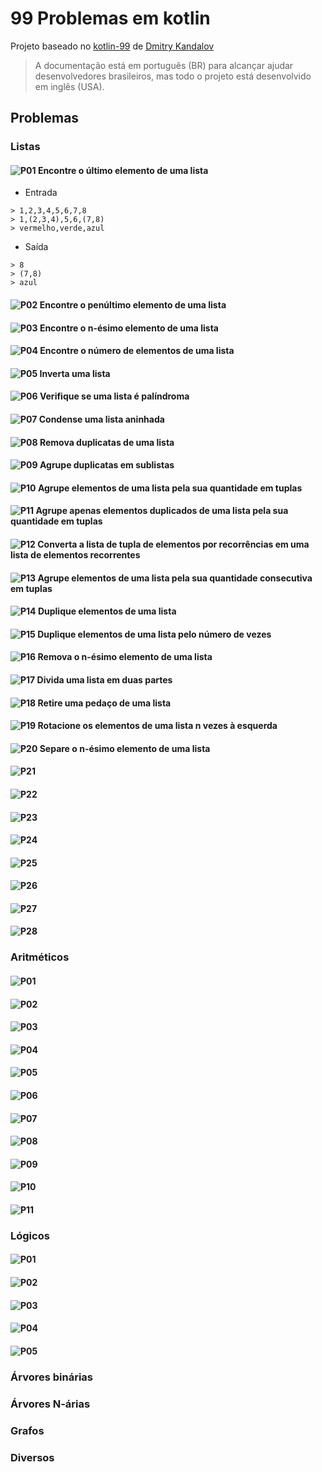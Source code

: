 # 99 Problemas em kotlin

Projeto baseado no [kotlin-99](https://github.com/dkandalov/kotlin-99) de [Dmitry Kandalov](https://github.com/dkandalov)

> A documentação está em português (BR) para alcançar ajudar desenvolvedores brasileiros, mas todo o projeto está desenvolvido em inglês (USA).

## Problemas

### Listas
#### ![P01](https://github.com/filipecancio/99-problemas-kotlin/actions/workflows/list_problem_01.yml/badge.svg?branch=main) Encontre o último elemento de uma lista
- Entrada
```
> 1,2,3,4,5,6,7,8
> 1,(2,3,4),5,6,(7,8)
> vermelho,verde,azul
```
- Saída
```
> 8
> (7,8)
> azul
```
#### ![P02](https://github.com/filipecancio/99-problemas-kotlin/actions/workflows/list_problem_02.yml/badge.svg?branch=main) Encontre o penúltimo elemento de uma lista
#### ![P03](https://github.com/filipecancio/99-problemas-kotlin/actions/workflows/list_problem_03.yml/badge.svg?branch=main) Encontre o n-ésimo elemento de uma lista
#### ![P04](https://github.com/filipecancio/99-problemas-kotlin/actions/workflows/list_problem_04.yml/badge.svg?branch=main) Encontre o número de elementos de uma lista
#### ![P05](https://github.com/filipecancio/99-problemas-kotlin/actions/workflows/list_problem_05.yml/badge.svg?branch=main) Inverta uma lista
#### ![P06](https://github.com/filipecancio/99-problemas-kotlin/actions/workflows/list_problem_06.yml/badge.svg?branch=main) Verifique se uma lista é palíndroma
#### ![P07](https://github.com/filipecancio/99-problemas-kotlin/actions/workflows/list_problem_07.yml/badge.svg?branch=main) Condense uma lista aninhada
#### ![P08](https://github.com/filipecancio/99-problemas-kotlin/actions/workflows/list_problem_08.yml/badge.svg?branch=main) Remova duplicatas de uma lista
#### ![P09](https://github.com/filipecancio/99-problemas-kotlin/actions/workflows/list_problem_09.yml/badge.svg?branch=main) Agrupe duplicatas em sublistas
#### ![P10](https://github.com/filipecancio/99-problemas-kotlin/actions/workflows/list_problem_10.yml/badge.svg?branch=main) Agrupe elementos de uma lista pela sua quantidade em tuplas
#### ![P11](https://github.com/filipecancio/99-problemas-kotlin/actions/workflows/list_problem_11.yml/badge.svg?branch=main) Agrupe apenas elementos duplicados de uma lista pela sua quantidade em tuplas
#### ![P12](https://github.com/filipecancio/99-problemas-kotlin/actions/workflows/list_problem_12.yml/badge.svg?branch=main) Converta a lista de tupla de elementos por recorrências em uma lista de elementos recorrentes
#### ![P13](https://github.com/filipecancio/99-problemas-kotlin/actions/workflows/list_problem_13.yml/badge.svg?branch=main) Agrupe elementos de uma lista pela sua quantidade consecutiva em tuplas
#### ![P14](https://github.com/filipecancio/99-problemas-kotlin/actions/workflows/list_problem_14.yml/badge.svg?branch=main) Duplique elementos de uma lista
#### ![P15](https://github.com/filipecancio/99-problemas-kotlin/actions/workflows/list_problem_15.yml/badge.svg?branch=main) Duplique elementos de uma lista pelo número de vezes
#### ![P16](https://github.com/filipecancio/99-problemas-kotlin/actions/workflows/list_problem_16.yml/badge.svg?branch=main) Remova o n-ésimo elemento de uma lista
#### ![P17](https://github.com/filipecancio/99-problemas-kotlin/actions/workflows/list_problem_17.yml/badge.svg?branch=main) Divida uma lista em duas partes
#### ![P18](https://github.com/filipecancio/99-problemas-kotlin/actions/workflows/list_problem_18.yml/badge.svg?branch=main) Retire uma pedaço de uma lista
#### ![P19](https://github.com/filipecancio/99-problemas-kotlin/actions/workflows/list_problem_19.yml/badge.svg?branch=main) Rotacione os elementos de uma lista n vezes à esquerda
#### ![P20](https://github.com/filipecancio/99-problemas-kotlin/actions/workflows/list_problem_20.yml/badge.svg?branch=main) Separe o n-ésimo elemento de uma lista
#### ![P21](https://github.com/filipecancio/99-problemas-kotlin/actions/workflows/list_problem_21.yml/badge.svg?branch=main) 
#### ![P22](https://github.com/filipecancio/99-problemas-kotlin/actions/workflows/list_problem_22.yml/badge.svg?branch=main) 
#### ![P23](https://github.com/filipecancio/99-problemas-kotlin/actions/workflows/list_problem_23.yml/badge.svg?branch=main) 
#### ![P24](https://github.com/filipecancio/99-problemas-kotlin/actions/workflows/list_problem_24.yml/badge.svg?branch=main) 
#### ![P25](https://github.com/filipecancio/99-problemas-kotlin/actions/workflows/list_problem_25.yml/badge.svg?branch=main) 
#### ![P26](https://github.com/filipecancio/99-problemas-kotlin/actions/workflows/list_problem_26.yml/badge.svg?branch=main) 
#### ![P27](https://github.com/filipecancio/99-problemas-kotlin/actions/workflows/list_problem_27.yml/badge.svg?branch=main) 
#### ![P28](https://github.com/filipecancio/99-problemas-kotlin/actions/workflows/list_problem_28.yml/badge.svg?branch=main) 
### Aritméticos
#### ![P01](https://github.com/filipecancio/99-problemas-kotlin/actions/workflows/arithmetic_problem_01.yml/badge.svg?branch=main)
#### ![P02](https://github.com/filipecancio/99-problemas-kotlin/actions/workflows/arithmetic_problem_02.yml/badge.svg?branch=main)
#### ![P03](https://github.com/filipecancio/99-problemas-kotlin/actions/workflows/arithmetic_problem_03.yml/badge.svg?branch=main)
#### ![P04](https://github.com/filipecancio/99-problemas-kotlin/actions/workflows/arithmetic_problem_04.yml/badge.svg?branch=main)
#### ![P05](https://github.com/filipecancio/99-problemas-kotlin/actions/workflows/arithmetic_problem_05.yml/badge.svg?branch=main)
#### ![P06](https://github.com/filipecancio/99-problemas-kotlin/actions/workflows/arithmetic_problem_06.yml/badge.svg?branch=main)
#### ![P07](https://github.com/filipecancio/99-problemas-kotlin/actions/workflows/arithmetic_problem_07.yml/badge.svg?branch=main)
#### ![P08](https://github.com/filipecancio/99-problemas-kotlin/actions/workflows/arithmetic_problem_08.yml/badge.svg?branch=main)
#### ![P09](https://github.com/filipecancio/99-problemas-kotlin/actions/workflows/arithmetic_problem_09.yml/badge.svg?branch=main)
#### ![P10](https://github.com/filipecancio/99-problemas-kotlin/actions/workflows/arithmetic_problem_10.yml/badge.svg?branch=main)
#### ![P11](https://github.com/filipecancio/99-problemas-kotlin/actions/workflows/arithmetic_problem_11.yml/badge.svg?branch=main)
### Lógicos
#### ![P01](https://github.com/filipecancio/99-problemas-kotlin/actions/workflows/logic_problem_01.yml/badge.svg?branch=main)
#### ![P02](https://github.com/filipecancio/99-problemas-kotlin/actions/workflows/logic_problem_02.yml/badge.svg?branch=main)
#### ![P03](https://github.com/filipecancio/99-problemas-kotlin/actions/workflows/logic_problem_03.yml/badge.svg?branch=main)
#### ![P04](https://github.com/filipecancio/99-problemas-kotlin/actions/workflows/logic_problem_04.yml/badge.svg?branch=main)
#### ![P05](https://github.com/filipecancio/99-problemas-kotlin/actions/workflows/logic_problem_05.yml/badge.svg?branch=main)
### Árvores binárias
### Árvores N-árias
### Grafos
### Diversos
